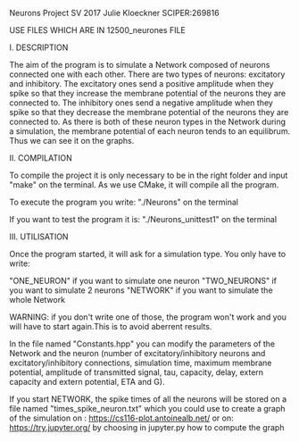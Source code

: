 Neurons Project SV 2017
Julie Kloeckner SCIPER:269816

USE FILES WHICH ARE IN 12500_neurones FILE

I. DESCRIPTION

The aim of the program is to simulate a Network composed of neurons connected one with each other. 
There are two types of neurons: excitatory and inhibitory. The excitatory ones send a positive amplitude when they spike so that they increase the membrane potential of the neurons they are connected to.
The inhibitory ones send a negative amplitude when they spike so that they decrease the membrane potential of the neurons they are connected to. As there is both of these neuron types in the Network during a simulation, the membrane potential of each neuron tends to an equilibrum. Thus we can see it on the graphs.


II. COMPILATION

To compile the project it is only necessary to be in the right folder and input "make" on the terminal. As we use CMake, it will compile all the program.

To execute the program you write: "./Neurons" on the terminal

If you want to test the program it is: "./Neurons_unittest1" on the terminal


III. UTILISATION

Once the program started, it will ask for a simulation type. You only have to write:

"ONE_NEURON" if you want to simulate one neuron
"TWO_NEURONS" if you want to simulate 2 neurons
"NETWORK" if you want to simulate the whole Network

WARNING: if you don't write one of those, the program won't work and you will have to start again.This is to avoid aberrent results.

In the file named "Constants.hpp" you can modify the parameters of the Network and the neuron (number of excitatory/inhibitory neurons and excitatory/inhibitory connections, simulation time, maximum membrane potential, amplitude of transmitted signal, tau, capacity, delay, extern capacity and extern potential, ETA and G).

If you start NETWORK, the spike times of all the neurons will be stored on a file named "times_spike_neuron.txt" which you could use to create a graph of the simulation on : 
https://cs116-plot.antoinealb.net/
or on:
https://try.jupyter.org/ by choosing in jupyter.py how to compute the graph
